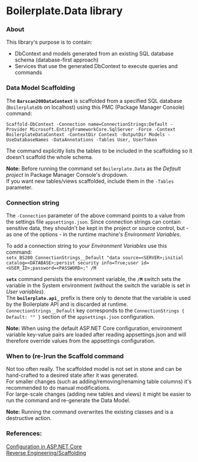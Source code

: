 ﻿# Boilerplate.Data library

### About
This library's purpose is to contain:
- DbContext and models generated from an existing SQL database schema (database-first approach)  
- Services that use the generated DbContext to execute queries and commands

### Data Model Scaffolding
The **`Barscan200DataContext`** is scaffolded from a specified SQL database (`BoilerplateDb` on localhost) using this PMC (Package Manager Console) command:

`Scaffold-DbContext -Connection name=ConnectionStrings:Default -Provider Microsoft.EntityFrameworkCore.SqlServer -Force -Context BoilerplateDataContext -ContextDir Context -OutputDir Models -UseDatabaseNames -DataAnnotations -Tables User, UserToken`

The command explicitly lists the tables to be included in the scaffolding so it doesn't scaffold the whole schema.

**Note:** Before running the command set `Boilerplate.Data` as the _Default project_ in Package Manager Console's dropdown.  
If you want new tables/views scaffolded, include them in the `-Tables` parameter.

### Connection string
The `-Connection` parameter of the above command points to a value from the settings file `appsettings.json`.
Since connection strings can contain sensitive data, they shouldn't be kept in the project or source control, but - as one of the options - in the runtime machine's _Environment Variables_.

To add a connection string to your _Environment Variables_ use this command:  
`setx BS200_ConnectionStrings__Default "data source=<SERVER>;initial catalog=<DATABASE>;persist security info=True;user id=<USER_ID>;password=<PASSWORD>;" /M`

**`setx`** command persists the environment variable, the **`/M`** switch sets the variable in the System environment (without the switch the variable is set in _User variables_).  
The **`boilerplate.api_`** prefix is there only to denote that the variable is used by the Boilerplate API and is discarded at runtime.  
`ConnectionStrings__Default` key corresponds to the `ConnectionStrings { Default: "" }` section of the `appsettings.json` configuration.

**Note:** When using the default ASP.NET Core configuration, environment variable key-value pairs are loaded after reading appsettings.json and will therefore override values from the appsettings configuration.

### When to (re-)run the Scaffold command
Not too often really. The scaffolded model is not set in stone and can be hand-crafted to a desired state after it was generated.  
For smaller changes (such as adding/removing/renaming table columns) it's recommended to do manual modifications.  
For large-scale changes (adding new tables and views) it might be easier to run the command and re-generate the Data Model.

**Note:** Running the command overwrites the existing classes and is a destructive action.

### References:
[Configuration in ASP.NET Core](https://docs.microsoft.com/hr-hr/aspnet/core/fundamentals/configuration/?view=aspnetcore-3.1)  
[Reverse Engineering/Scaffolding](https://docs.microsoft.com/en-us/ef/core/managing-schemas/scaffolding)

